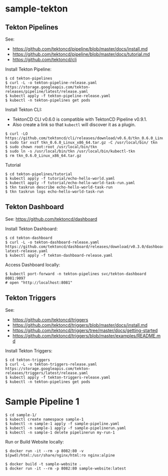 
# sample-tekton

## Tekton Pipelines

See:
- https://github.com/tektoncd/pipeline/blob/master/docs/install.md
- https://github.com/tektoncd/pipeline/blob/master/docs/tutorial.md
- https://github.com/tektoncd/cli

Install Tekton Pipeline:

~~~
$ cd tekton-pipelines
$ curl -L -o tekton-pipeline-release.yaml https://storage.googleapis.com/tekton-releases/pipeline/latest/release.yaml
$ kubectl apply -f tekton-pipeline-release.yaml
$ kubectl -n tekton-pipelines get pods
~~~

Install Tekton CLI:
- TektonCD CLI v0.6.0 is compatible with TektonCD Pipeline v0.9.1.
- Also create a link so that `kubectl` will discover it as a plugin.

~~~
$ curl -LO https://github.com/tektoncd/cli/releases/download/v0.6.0/tkn_0.6.0_Linux_x86_64.tar.gz
$ sudo tar xvzf tkn_0.6.0_Linux_x86_64.tar.gz -C /usr/local/bin/ tkn
$ sudo chown root:root /usr/local/bin/tkn
$ sudo ln -s /usr/local/bin/tkn /usr/local/bin/kubectl-tkn
$ rm tkn_0.6.0_Linux_x86_64.tar.gz
~~~

Tutorial

~~~
$ cd tekton-pipelines/tutorial
$ kubectl apply -f tutorial/echo-hello-world.yaml
$ kubectl apply -f tutorial/echo-hello-world-task-run.yaml 
$ tkn taskrun describe echo-hello-world-task-run
$ tkn taskrun logs echo-hello-world-task-run
~~~

## Tekton Dashboard

See: https://github.com/tektoncd/dashboard

Install Tekton Dashboard:

~~~
$ cd tekton-dashboard
$ curl -L -o tekton-dashboard-release.yaml https://github.com/tektoncd/dashboard/releases/download/v0.3.0/dashboard-latest-release.yaml
$ kubectl apply -f tekton-dashboard-release.yaml
~~~

Access Dashboard locally:

~~~
$ kubectl port-forward -n tekton-pipelines svc/tekton-dashboard 8081:9097
# open "http://localhost:8081"
~~~

## Tekton Triggers

See: 
- https://github.com/tektoncd/triggers
- https://github.com/tektoncd/triggers/blob/master/docs/install.md
- https://github.com/tektoncd/triggers/tree/master/docs/getting-started
- https://github.com/tektoncd/triggers/blob/master/examples/README.md

Install Tekton Triggers:

~~~
$ cd tekton-triggers
$ curl -L -o tekton-triggers-release.yaml https://storage.googleapis.com/tekton-releases/triggers/latest/release.yaml
$ kubectl apply -f tekton-triggers-release.yaml
$ kubectl -n tekton-pipelines get pods
~~~

# Sample Pipeline 1

~~~
$ cd sample-1/
$ kubectl create namespace sample-1
$ kubectl -n sample-1 apply -f sample-pipeline.yaml
$ kubectl -n sample-1 apply -f sample-pipelinerun.yaml
$ kubectl -n sample-1 delete pipelinerun my-run-1
~~~

Run or Build Website locally:

~~~
$ docker run -it --rm -p 8082:80 -v $(pwd)/html:/usr/share/nginx/html:ro nginx:alpine

$ docker build -t sample-website . 
$ docker run -it --rm -p 8082:80 sample-website:latest
~~~
